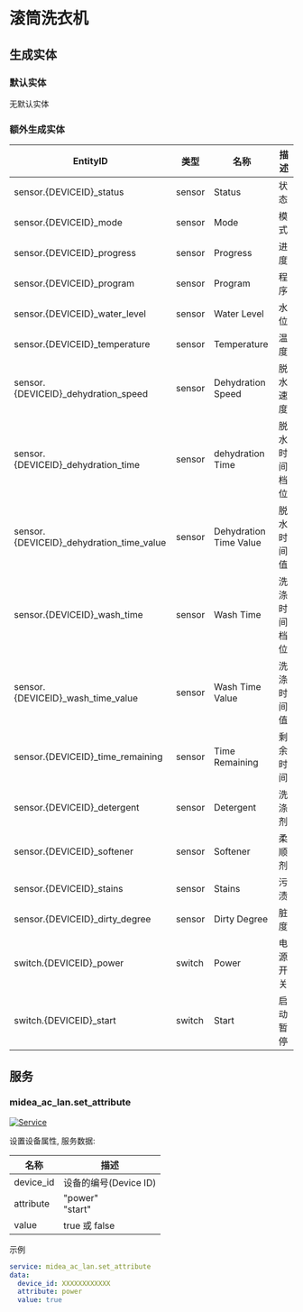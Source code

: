# 滚筒洗衣机

## 生成实体

### 默认实体

无默认实体

### 额外生成实体

| EntityID                                  | 类型   | 名称                   | 描述         |
| ----------------------------------------- | ------ | ---------------------- | ------------ |
| sensor.{DEVICEID}\_status                 | sensor | Status                 | 状态         |
| sensor.{DEVICEID}\_mode                   | sensor | Mode                   | 模式         |
| sensor.{DEVICEID}\_progress               | sensor | Progress               | 进度         |
| sensor.{DEVICEID}\_program                | sensor | Program                | 程序         |
| sensor.{DEVICEID}\_water_level            | sensor | Water Level            | 水位         |
| sensor.{DEVICEID}\_temperature            | sensor | Temperature            | 温度         |
| sensor.{DEVICEID}\_dehydration_speed      | sensor | Dehydration Speed      | 脱水速度     |
| sensor.{DEVICEID}\_dehydration_time       | sensor | dehydration Time       | 脱水时间档位 |
| sensor.{DEVICEID}\_dehydration_time_value | sensor | Dehydration Time Value | 脱水时间值   |
| sensor.{DEVICEID}\_wash_time              | sensor | Wash Time              | 洗涤时间档位 |
| sensor.{DEVICEID}\_wash_time_value        | sensor | Wash Time Value        | 洗涤时间值   |
| sensor.{DEVICEID}\_time_remaining         | sensor | Time Remaining         | 剩余时间     |
| sensor.{DEVICEID}\_detergent              | sensor | Detergent              | 洗涤剂       |
| sensor.{DEVICEID}\_softener               | sensor | Softener               | 柔顺剂       |
| sensor.{DEVICEID}\_stains                 | sensor | Stains                 | 污渍         |
| sensor.{DEVICEID}\_dirty_degree           | sensor | Dirty Degree           | 脏度         |
| switch.{DEVICEID}\_power                  | switch | Power                  | 电源开关     |
| switch.{DEVICEID}\_start                  | switch | Start                  | 启动暂停     |

## 服务

### midea_ac_lan.set_attribute

[![Service](https://my.home-assistant.io/badges/developer_call_service.svg)](https://my.home-assistant.io/redirect/developer_call_service/?service=midea_ac_lan.set_attribute)

设置设备属性, 服务数据:

| 名称      | 描述                  |
| --------- | --------------------- |
| device_id | 设备的编号(Device ID) |
| attribute | "power"<br/>"start"   |
| value     | true 或 false         |

示例

```yaml
service: midea_ac_lan.set_attribute
data:
  device_id: XXXXXXXXXXXX
  attribute: power
  value: true
```
